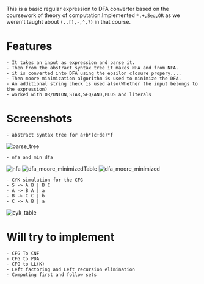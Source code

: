 This is a basic regular expression to DFA converter based on the coursework of theory of computation.Implemented ```*,+,Seq,OR``` as we weren't taught about ```(.,[],-,^,?)``` in that course. 
# Features
```
- It takes an input as expression and parse it.
- Then from the abstract syntax tree it makes NFA and from NFA.
- it is converted into DFA using the epsilon closure propery....
- Then moore minimization algorithm is used to minimize the DFA.
- An additional string check is used also(Whether the input belongs to the expression)
- worked with OR/UNION,STAR,SEQ/AND,PLUS and literals
```
# Screenshots 
```
- abstract syntax tree for a+b*(c+de)*f
```
![parse_tree](https://github.com/user-attachments/assets/9b9c334c-b232-47f7-aafc-0fedce4560c1)
```
- nfa and min dfa
```
![nfa](https://github.com/user-attachments/assets/7079e41f-bd83-4aea-96c7-7ccbe1e022ad)
![dfa_moore_minimizedTable](https://github.com/Superb-Man/TOC-Solver/assets/104999005/fa69ec28-4a37-4003-b11d-fdac50c6e1e9)
![dfa_moore_minimized](https://github.com/Superb-Man/TOC-Solver/assets/104999005/41afb480-46b1-4611-a332-8c00197e0016)

```
- CYK simulation for the CFG
- S -> A B | B C
- A -> B A | a
- B -> C C | b
- C -> A B | a
```
![cyk_table](https://github.com/Superb-Man/TOC-Solver/assets/104999005/7d0666ad-9aea-4959-b7e5-0fc6f4331df8)

# Will try to implement 
```
- CFG To CNF
- CFG to PDA
- CFG to LL(K)
- Left factoring and Left recursion elimination
- Computing first and follow sets
```
